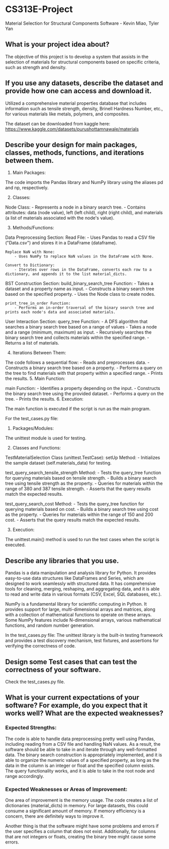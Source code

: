 # CS313E-Project

Material Selection for Structural Components Software - Kevin Miao, Tyler Yan

## What is your project idea about?

The objective of this project is to develop a system that assists in the selection of materials for structural components based on specific criteria, such as strength and density.

## If you use any datasets, describe the dataset and provide how one can access and download it.

Utilized a comprehensive material properties database that includes information such as tensile strength, density, Brinell Hardness Number, etc., for various materials like metals, polymers, and composites.

The dataset can be downloaded from kaggle here: https://www.kaggle.com/datasets/purushottamnawale/materials

## Describe your design for main packages, classes, methods, functions, and iterations between them.

1. Main Packages:

The code imports the Pandas library and NumPy library using the aliases pd and np, respectively.

2. Classes:

Node Class:
    - Represents a node in a binary search tree.
    - Contains attributes: data (node value), left (left child), right (right child), and materials (a list of materials associated with the node's value).

3. Methods/Functions:

Data Preprocessing Section:
    Read File:
        - Uses Pandas to read a CSV file ("Data.csv") and stores it in a DataFrame (dataframe).

    Replace NaN with None:
        - Uses NumPy to replace NaN values in the DataFrame with None.

    Convert to Dictionary:
        - Iterates over rows in the DataFrame, converts each row to a dictionary, and appends it to the list material_dicts.

BST Construction Section:
    build_binary_search_tree Function:
        - Takes a dataset and a property name as input.
        - Constructs a binary search tree based on the specified property.
        - Uses the Node class to create nodes.

    print_tree_in_order Function:
        - Performs an in-order traversal of the binary search tree and prints each node's data and associated materials.

User Interaction Section:
    query_tree Function:
        - A DFS algorithm that searches a binary search tree based on a range of values
        - Takes a node and a range (minimum, maximum) as input.
        - Recursively searches the binary search tree and collects materials within the specified range.
        - Returns a list of materials.

4. Iterations Between Them:

The code follows a sequential flow:
    - Reads and preprocesses data.
    - Constructs a binary search tree based on a property.
    - Performs a query on the tree to find materials with that property within a specified range.
    - Prints the results.
5. Main Function:

main Function:
    - Identifies a property depending on the input.
    - Constructs the binary search tree using the provided dataset.
    - Performs a query on the tree.
    - Prints the results.
6. Execution:

The main function is executed if the script is run as the main program.

For the test_cases.py file:

1. Packages/Modules:

The unittest module is used for testing.

2. Classes and Functions:

TestMaterialSelection Class (unittest.TestCase):
    setUp Method:
        - Initializes the sample dataset (self.materials_data) for testing.

test_query_search_tensile_strength Method:
    - Tests the query_tree function for querying materials based on tensile strength.
    - Builds a binary search tree using tensile strength as the property.
    - Queries for materials within the range of 380 and 387 tensile strength.
    - Asserts that the query results match the expected results.

test_query_search_cost Method:
    - Tests the query_tree function for querying materials based on cost.
    - Builds a binary search tree using cost as the property.
    - Queries for materials within the range of 150 and 200 cost.
    - Asserts that the query results match the expected results.

3. Execution:

The unittest.main() method is used to run the test cases when the script is executed.

## Describe any libraries that you use.

Pandas is a data manipulation and analysis library for Python. It provides easy-to-use data structures like DataFrames and Series, which are designed to work seamlessly with structured data. It has comprehensive tools for cleaning, merging, reshaping, and aggregating data, and it is able to read and write data in various formats (CSV, Excel, SQL databases, etc.).

NumPy is a fundamental library for scientific computing in Python. It provides support for large, multi-dimensional arrays and matrices, along with a collection of mathematical functions to operate on these arrays. Some NumPy features include N-dimensional arrays, various mathematical functions, and random number generation.

In the test_cases.py file: The unittest library is the built-in testing framework and provides a test discovery mechanism, test fixtures, and assertions for verifying the correctness of code.

## Design some Test cases that can test the correctness of your software.

Check the test_cases.py file.

## What is your current expectations of your software? For example, do you expect that it works well? What are the expected weaknesses?

### Expected Strengths:

The code is able to handle data preprocessing pretty well using Pandas, including reading from a CSV file and handling NaN values. As a result, the software should be able to take in and iterate through any well-formatted data. The binary search construction is appropriately implemented, and it is able to organize the numeric values of a specified property, as long as the data in the column is an integer or float and the specified column exists. The query functionality works, and it is able to take in the root node and range accordingly.

### Expected Weaknesses or Areas of Improvement:

One area of improvement is the memory usage. The code creates a list of dictionaries (material_dicts) in memory. For large datasets, this could consume a significant amount of memory. If memory efficiency is a concern, there are definitely ways to improve it.

Another thing is that the software might have some problems and errors if the user specifies a column that does not exist. Additionally, for columns that are not integers or floats, creating the binary tree might cause some errors.